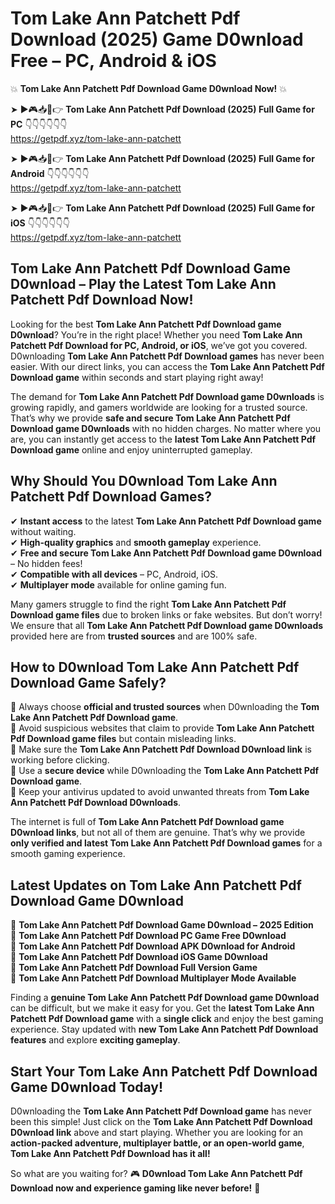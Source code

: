 # Tom Lake Ann Patchett Pdf Download (2025) Game D0wnload Free – PC, Android & iOS

💥 **Tom Lake Ann Patchett Pdf Download Game D0wnload Now!** 💥  

➤ ►🎮📥📱👉 **Tom Lake Ann Patchett Pdf Download (2025) Full Game for PC** 👇👇👇👇👇👇  
https://getpdf.xyz/tom-lake-ann-patchett  

➤ ►🎮📥📱👉 **Tom Lake Ann Patchett Pdf Download (2025) Full Game for Android** 👇👇👇👇👇👇  
https://getpdf.xyz/tom-lake-ann-patchett  

➤ ►🎮📥📱👉 **Tom Lake Ann Patchett Pdf Download (2025) Full Game for iOS** 👇👇👇👇👇👇  
https://getpdf.xyz/tom-lake-ann-patchett  

## Tom Lake Ann Patchett Pdf Download Game D0wnload – Play the Latest Tom Lake Ann Patchett Pdf Download Now!

Looking for the best **Tom Lake Ann Patchett Pdf Download game D0wnload**? You’re in the right place! Whether you need **Tom Lake Ann Patchett Pdf Download for PC, Android, or iOS**, we’ve got you covered. D0wnloading **Tom Lake Ann Patchett Pdf Download games** has never been easier. With our direct links, you can access the **Tom Lake Ann Patchett Pdf Download game** within seconds and start playing right away!  

The demand for **Tom Lake Ann Patchett Pdf Download game D0wnloads** is growing rapidly, and gamers worldwide are looking for a trusted source. That’s why we provide **safe and secure Tom Lake Ann Patchett Pdf Download game D0wnloads** with no hidden charges. No matter where you are, you can instantly get access to the **latest Tom Lake Ann Patchett Pdf Download game** online and enjoy uninterrupted gameplay.  

## **Why Should You D0wnload Tom Lake Ann Patchett Pdf Download Games?**  

✔ **Instant access** to the latest **Tom Lake Ann Patchett Pdf Download game** without waiting.  
✔ **High-quality graphics** and **smooth gameplay** experience.  
✔ **Free and secure Tom Lake Ann Patchett Pdf Download game D0wnload** – No hidden fees!  
✔ **Compatible with all devices** – PC, Android, iOS.  
✔ **Multiplayer mode** available for online gaming fun.  

Many gamers struggle to find the right **Tom Lake Ann Patchett Pdf Download game files** due to broken links or fake websites. But don’t worry! We ensure that all **Tom Lake Ann Patchett Pdf Download game D0wnloads** provided here are from **trusted sources** and are 100% safe.  

## **How to D0wnload Tom Lake Ann Patchett Pdf Download Game Safely?**  

📌 Always choose **official and trusted sources** when D0wnloading the **Tom Lake Ann Patchett Pdf Download game**.  
📌 Avoid suspicious websites that claim to provide **Tom Lake Ann Patchett Pdf Download game files** but contain misleading links.  
📌 Make sure the **Tom Lake Ann Patchett Pdf Download D0wnload link** is working before clicking.  
📌 Use a **secure device** while D0wnloading the **Tom Lake Ann Patchett Pdf Download game**.  
📌 Keep your antivirus updated to avoid unwanted threats from **Tom Lake Ann Patchett Pdf Download D0wnloads**.  

The internet is full of **Tom Lake Ann Patchett Pdf Download game D0wnload links**, but not all of them are genuine. That’s why we provide **only verified and latest Tom Lake Ann Patchett Pdf Download games** for a smooth gaming experience.  

## **Latest Updates on Tom Lake Ann Patchett Pdf Download Game D0wnload**  

🔹 **Tom Lake Ann Patchett Pdf Download Game D0wnload – 2025 Edition**  
🔹 **Tom Lake Ann Patchett Pdf Download PC Game Free D0wnload**  
🔹 **Tom Lake Ann Patchett Pdf Download APK D0wnload for Android**  
🔹 **Tom Lake Ann Patchett Pdf Download iOS Game D0wnload**  
🔹 **Tom Lake Ann Patchett Pdf Download Full Version Game**  
🔹 **Tom Lake Ann Patchett Pdf Download Multiplayer Mode Available**  

Finding a **genuine Tom Lake Ann Patchett Pdf Download game D0wnload** can be difficult, but we make it easy for you. Get the **latest Tom Lake Ann Patchett Pdf Download game** with a **single click** and enjoy the best gaming experience. Stay updated with **new Tom Lake Ann Patchett Pdf Download features** and explore **exciting gameplay**.  

## **Start Your Tom Lake Ann Patchett Pdf Download Game D0wnload Today!**  

D0wnloading the **Tom Lake Ann Patchett Pdf Download game** has never been this simple! Just click on the **Tom Lake Ann Patchett Pdf Download D0wnload link** above and start playing. Whether you are looking for an **action-packed adventure, multiplayer battle, or an open-world game**, **Tom Lake Ann Patchett Pdf Download has it all!**  

So what are you waiting for? 🎮 **D0wnload Tom Lake Ann Patchett Pdf Download now and experience gaming like never before!** 🚀  
